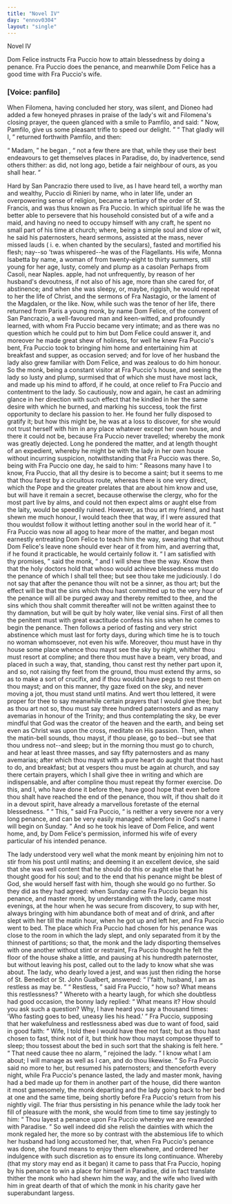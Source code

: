 ```yaml
---
title: "Novel IV"
day: "ennov0304"
layout: "single"
---
```

<html>
 <head>
 </head>
 <body>
  <div id="nov0304" type="novella" who="panfilo">
   <head>
    Novel IV
   </head>
   <argument>
    <p>
     <milestone id="p03040001"/>
     <!--(i)-->
     Dom Felice instructs Fra Puccio how to attain blessedness
 by doing a penance. Fra Puccio does the penance,
 and meanwhile Dom Felice has a good time with Fra
 Puccio's wife.
     <!--(/i)-->
    </p>
   </argument>
   <p>
    <h3>
     [Voice: panfilo]
    </h3>
   </p>
   <div3 type="commentary" who="author">
    <p>
     <milestone id="p03040002"/>
     <!--(sc)-->
     When
     <!--(/sc)-->
     Filomena, having concluded her story, was silent, and
	Dioneo had added a few honeyed phrases in praise of the lady's wit and
	Filomena's closing prayer, the queen glanced with a smile to Pamfilo,
	and said:
     <q direct="unspecified">
      Now, Pamfilo, give us some pleasant trifle to speed our
	  delight.
     </q>
     <q direct="unspecified">
      That gladly will I,
     </q>
     returned forthwith Pamfilo, and
	then:
    </p>
   </div3>
   <div3 type="commentary" who="panfilo">
    <p>
     <milestone id="p03040003"/>
     <q direct="unspecified">
      Madam,
     </q>
     <seg type="authorialcomment">
      he began
     </seg>
     ,
     <q direct="unspecified">
      not a few there are that, while they
	  use their best endeavours to get themselves places in Paradise, do, by
	  inadvertence, send others thither: as did, not long ago, betide a fair
	  neighbour of ours, as you shall hear.
     </q>
    </p>
   </div3>
   <p>
    <milestone id="p03040004"/>
    Hard by San Pancrazio there used to live, as I have heard tell,
 a worthy man and wealthy, Puccio di Rinieri by name, who in later
 life, under an overpowering sense of religion, became a tertiary of
 the order of St. Francis, and was thus known as Fra Puccio. In
 which spiritual life he was the better able to persevere that his
 household consisted but of a wife and a maid, and having no need to
 occupy himself with any craft, he spent no small part of his time at
 church;
    <milestone id="p03040005"/>
    where, being a simple soul and slow of wit, he said his
 paternosters, heard sermons, assisted at the mass, never missed lauds
 (
    <!--(i)-->
    i. e.
    <!--(/i)-->
    when chanted by the seculars), fasted and mortified his flesh;
 nay--so
 'twas whispered--he was of the Flagellants.
    <milestone id="p03040006"/>
    His wife, Monna
 Isabetta by name, a woman of from twenty-eight to thirty summers,
 still young for her age, lusty, comely and plump as a casolan
    <note>
     Perhaps
 from Casoli, near Naples.
    </note>
    apple,
    <pb n="199"/>
    had not unfrequently, by reason of her husband's devoutness, if not
 also of his age, more than she cared for, of abstinence; and when she
 was sleepy, or, maybe, riggish, he would repeat to her the life of Christ,
 and the sermons of Fra Nastagio, or the lament of the Magdalen, or
 the like.
    <milestone id="p03040007"/>
    Now, while such was the tenor of her life, there returned
 from Paris a young monk, by name Dom Felice, of the convent of
 San Pancrazio, a well-favoured man and keen-witted, and profoundly
 learned, with whom Fra Puccio became very intimate;
    <milestone id="p03040008"/>
    and as there
 was no question which he could put to him but Dom Felice could
 answer it, and moreover he made great shew of holiness, for well he
 knew Fra Puccio's bent, Fra Puccio took to bringing him home and
 entertaining him at breakfast and supper, as occasion served; and for
 love of her husband the lady also grew familiar with Dom Felice,
 and was zealous to do him honour.
    <milestone id="p03040009"/>
    So the monk, being a constant
 visitor at Fra Puccio's house, and seeing the lady so lusty and plump,
 surmised that of which she must have most lack, and made up his
 mind to afford, if he could, at once relief to Fra Puccio and contentment
 to the lady.
    <milestone id="p03040010"/>
    So cautiously, now and again, he cast an admiring
 glance in her direction with such effect that he kindled in her the
 same desire with which he burned, and marking his success, took the
 first opportunity to declare his passion to her.
    <milestone id="p03040011"/>
    He found her fully
 disposed to gratify it; but how this might be, he was at a loss to
 discover, for she would not trust herself with him in any place whatever
 except her own house, and there it could not be, because Fra
 Puccio never travelled; whereby the monk was greatly dejected.
 Long he pondered the matter, and at length thought of an expedient,
 whereby he might be with the lady in her own house without
 incurring suspicion, notwithstanding that Fra Puccio was there.
    <milestone id="p03040012"/>
    So, being with Fra Puccio one day, he said to him:
    <q direct="unspecified">
     Reasons
 many have I to know, Fra Puccio, that all thy desire is to become a
 saint; but it seems to me that thou farest by a circuitous route,
 whereas there is one very direct, which the Pope and the greater
 prelates that are about him know and use, but will have it remain a
 secret, because otherwise the clergy, who for the most part live by
 alms, and could not then expect alms or aught else from the laity,
 would be speedily ruined.
     <milestone id="p03040013"/>
     However, as thou art my friend, and hast
 shewn me much honour, I would teach thee that way, if I were assured
 that thou wouldst follow it without letting another soul in the world
     <pb n="200"/>
     hear of it.
    </q>
    <milestone id="p03040014"/>
    Fra Puccio was now all agog to hear more of the matter,
 and began most earnestly entreating Dom Felice to teach him the
 way, swearing that without Dom Felice's leave none should ever
 hear of it from him, and averring that, if he found it practicable, he
 would certainly follow it.
    <q direct="unspecified">
     <milestone id="p03040015"/>
     I am satisfied with thy promises,
    </q>
    said
 the monk,
    <q direct="unspecified">
     and I will shew thee the way. Know then that the
 holy doctors hold that whoso would achieve blessedness must do the
 penance of which I shall tell thee; but see thou take me judiciously.
 I do not say that after the penance thou wilt not be a sinner, as thou
 art; but the effect will be that the sins which thou hast committed
 up to the very hour of the penance will all be purged away and
 thereby remitted to thee, and the sins which thou shalt commit
 thereafter will not be written against thee to thy damnation, but will
 be quit by holy water, like venial sins.
     <milestone id="p03040016"/>
     First of all then the penitent
 must with great exactitude confess his sins when he comes to begin
 the penance. Then follows a period of fasting and very strict
 abstinence which must last for forty days, during which time he is to
 touch no woman whomsoever, not even his wife.
     <milestone id="p03040017"/>
     Moreover, thou
 must have in thy house some place whence thou mayst see the sky
 by night, whither thou must resort at compline; and there thou must
 have a beam, very broad, and placed in such a way, that, standing,
 thou canst rest thy nether part upon it, and so, not raising thy feet
 from the ground, thou must extend thy arms, so as to make a sort of
 crucifix, and if thou wouldst have pegs to rest them on thou mayst;
 and on this manner, thy gaze fixed on the sky, and never moving a
 jot, thou must stand until matins.
     <milestone id="p03040018"/>
     And wert thou lettered, it were
 proper for thee to say meanwhile certain prayers that I would give
 thee; but as thou art not so, thou must say three hundred paternosters
 and as many avemarias in honour of the Trinity; and thus
 contemplating the sky, be ever mindful that God was the creator of
 the heaven and the earth, and being set even as Christ was upon the
 cross, meditate on His passion.
     <milestone id="p03040019"/>
     Then, when the matin-bell sounds,
 thou mayst, if thou please, go to bed--but see that thou undress not--and
 sleep; but in the morning thou must go to church, and hear
 at least three masses, and say fifty paternosters and as many avemarias;
 after which thou mayst with a pure heart do aught that thou hast
 to do, and breakfast; but at vespers thou must be again at church,
 and say there certain prayers, which I shall give thee in writing and
     <pb n="201"/>
     which are indispensable, and after compline thou must repeat thy
 former exercise.
     <milestone id="p03040020"/>
     Do this, and I, who have done it before thee, have
 good hope that even before thou shalt have reached the end of the
 penance, thou wilt, if thou shalt do it in a devout spirit, have already
 a marvellous foretaste of the eternal blessedness.
    </q>
    <milestone id="p03040021"/>
    <q direct="unspecified">
     This,
    </q>
    said Fra
 Puccio,
    <q direct="unspecified">
     is neither a very severe nor a very long penance, and can
 be very easily managed: wherefore in God's name I will begin on
 Sunday.
    </q>
    <milestone id="p03040022"/>
    And so he took his leave of Dom Felice, and went home,
 and, by Dom Felice's permission, informed his wife of every particular
 of his intended penance.
   </p>
   <p>
    The lady understood very well what the monk meant by enjoining
 him not to stir from his post until matins; and deeming it an
 excellent device, she said that she was well content that he should do
 this or aught else that he thought good for his soul; and to the end
 that his penance might be blest of God, she would herself fast with
 him, though she would go no further.
    <milestone id="p03040023"/>
    So they did as they had
 agreed: when Sunday came Fra Puccio began his penance, and master
 monk, by understanding with the lady, came most evenings, at the
 hour when he was secure from discovery, to sup with her, always
 bringing
 with him abundance both of meat and of drink, and after slept
 with her till the matin hour, when he got up and left her, and Fra
 Puccio went to bed.
    <milestone id="p03040024"/>
    The place which Fra Puccio had chosen for
 his penance was close to the room in which the lady slept, and only
 separated from it by the thinnest of partitions; so that, the monk and
 the lady disporting themselves with one another without stint or
 restraint, Fra Puccio thought he felt the floor of the house shake a
 little, and pausing at his hundredth paternoster, but without leaving
 his post, called out to the lady to know what she was about.
    <milestone id="p03040025"/>
    The
 lady, who dearly loved a jest, and was just then riding the horse of
 St. Benedict or St. John Gualbert, answered:
    <q direct="unspecified">
     I'faith, husband, I am
 as restless as may be.
    </q>
    <milestone id="p03040026"/>
    <q direct="unspecified">
     Restless,
    </q>
    said Fra Puccio,
    <q direct="unspecified">
     how so? What
 means this restlessness?
    </q>
    <milestone id="p03040027"/>
    Whereto with a hearty laugh, for which
 she doubtless had good occasion, the bonny lady replied:
    <q direct="unspecified">
     What
 means it? How should you ask such a question? Why, I have
 heard you say a thousand times: 'Who fasting goes to bed, uneasy
 lies his head.'
    </q>
    <milestone id="p03040028"/>
    Fra Puccio, supposing that her wakefulness and
 restlessness abed was due to want of food, said in good faith:
    <q direct="unspecified">
     Wife,
 I told thee I would have thee not fast; but as thou hast chosen to
     <pb n="202"/>
     fast, think not of it, but think how thou mayst compose thyself to
 sleep; thou tossest about the bed in such sort that the shaking is felt
 here.
    </q>
    <milestone id="p03040029"/>
    <q direct="unspecified">
     That need cause thee no alarm,
    </q>
    rejoined the lady.
    <q direct="unspecified">
     I
 know what I am about; I will manage as well as I can, and do thou
 likewise.
    </q>
    <milestone id="p03040030"/>
    So Fra Puccio said no more to her, but resumed his
 paternosters; and thenceforth every night, while Fra Puccio's penance
 lasted, the lady and master monk, having had a bed made up for them
 in another part of the house, did there wanton it most gamesomely,
 the monk departing and the lady going back to her bed at one and
 the same time, being shortly before Fra Puccio's return from his
 nightly vigil.
    <milestone id="p03040031"/>
    The friar thus persisting in his penance while the lady
 took her fill of pleasure with the monk, she would from time to time
 say jestingly to him:
    <q direct="unspecified">
     Thou layest a penance upon Fra Puccio
 whereby we are rewarded with Paradise.
    </q>
    <milestone id="p03040032"/>
    So well indeed did she
 relish the dainties with which the monk regaled her, the more so by
 contrast with the abstemious life to which her husband had long
 accustomed her, that, when Fra Puccio's penance was done, she found
 means to enjoy them elsewhere, and ordered her indulgence with
 such discretion as to ensure its long continuance.
    <milestone id="p03040033"/>
    Whereby (that my
 story may end as it began) it came to pass that Fra Puccio, hoping by
 his penance to win a place for himself in Paradise, did in fact translate
 thither the monk who had shewn him the way, and the wife who
 lived with him in great dearth of that of which the monk in his
 charity gave her superabundant largess.
   </p>
  </div>
 </body>
</html>